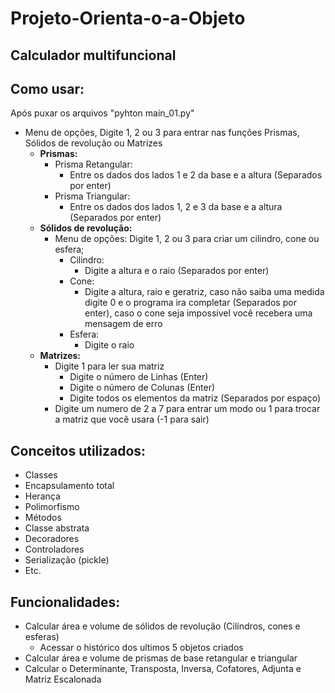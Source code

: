 # Projeto-Orienta-o-a-Objeto  
  
## Calculador multifuncional  
  
## Como usar:  
Após puxar os arquivos "pyhton main_01.py"  
- Menu de opções, Digite 1, 2 ou 3 para entrar nas funções Prismas, Sólidos de revolução ou Matrizes
  - **Prismas:**  
    - Prisma Retangular:
      - Entre os dados dos lados 1 e 2 da base e a altura (Separados por enter)
    - Prisma Triangular:
      - Entre os dados dos lados 1, 2 e 3 da base e a altura (Separados por enter)
  - **Sólidos de revolução:**
    - Menu de opções: Digite 1, 2 ou 3 para criar um cilindro, cone ou esfera;
      - Cilindro:
        - Digite a altura e o raio (Separados por enter)
      - Cone:
        - Digite a altura, raio e geratriz, caso não saiba uma medida digite 0 e o programa ira completar (Separados por enter), caso o cone seja impossivel você recebera uma mensagem de erro
      - Esfera:
        - Digite o raio 
  - **Matrizes:**
    - Digite 1 para ler sua matriz
      - Digite o número de Linhas (Enter)
      - Digite o número de Colunas (Enter)
      - Digite todos os elementos da matriz (Separados por espaço)
    - Digite um numero de 2 a 7 para entrar um modo ou 1 para trocar a matriz que você usara (-1 para sair) 
  

## Conceitos utilizados:
- Classes
- Encapsulamento total
- Herança 
- Polimorfismo 
- Métodos
- Classe abstrata 
- Decoradores
- Controladores
- Serialização (pickle)
- Etc.


## Funcionalidades:
- Calcular área e volume de sólidos de revolução (Cilíndros, cones e esferas)
  - Acessar o histórico dos ultimos 5 objetos criados
- Calcular área e volume de prismas de base retangular e triangular
- Calcular o Determinante, Transposta, Inversa, Cofatores, Adjunta e Matriz Escalonada